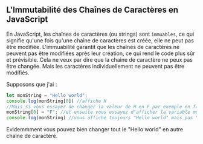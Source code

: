 ## L'Immutabilité des Chaînes de Caractères en JavaScript

En JavaScript, les chaînes de caractères (ou strings) sont `immuables`, ce qui signifie qu'une fois qu'une chaîne de caractères est créée, elle ne peut pas être modifiée.
L'immuabilité garantit que les chaînes de caractères ne peuvent pas être modifiées après leur création, ce qui rend le code plus sûr et prévisible. Cela ne veux par dire que la chaine de caractère ne peux pas être changée. Mais les caractères individuellement ne peuvent pas être modifiés.

Supposons que j'ai :
```js
let monString = "Hello world";
console.log(monString[0]) //affiche H
//Mais si vous essayez de changer la valeur de H en F par exemple en faisant:
monString[0] = "F"; //et ensuite vous essayez d'afficher la variable monString
console.log(monString) //vous affiche toujours "Hello world" mais pas "Fello world" 😎😎
```
Evidemmment vous pouvez bien changer tout le "Hello world" en autre chaîne de caractère.